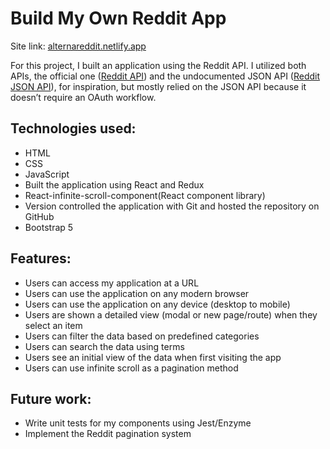# Build My Own Reddit App

Site link: [alternareddit.netlify.app](https://alternareddit.netlify.app)

For this project, I built an application using the Reddit API. I utilized both APIs, the official one ([Reddit API](https://www.reddit.com/dev/api/)) and the undocumented JSON API ([Reddit JSON API](https://github.com/reddit-archive/reddit/wiki/JSON)), for inspiration, but mostly relied on the JSON API because it doesn’t require an OAuth workflow.

## Technologies used:

- HTML
- CSS
- JavaScript
- Built the application using React and Redux
- React-infinite-scroll-component(React component library)
- Version controlled the application with Git and hosted the repository on GitHub
- Bootstrap 5

## Features:

- Users can access my application at a URL
- Users can use the application on any modern browser
- Users can use the application on any device (desktop to mobile)
- Users are shown a detailed view (modal or new page/route) when they select an item
- Users can filter the data based on predefined categories
- Users can search the data using terms
- Users see an initial view of the data when first visiting the app
- Users can use infinite scroll as a pagination method

## Future work:

- Write unit tests for my components using Jest/Enzyme
- Implement the Reddit pagination system
